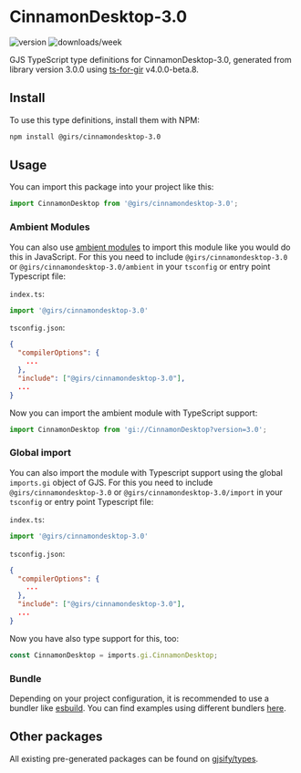
# CinnamonDesktop-3.0

![version](https://img.shields.io/npm/v/@girs/cinnamondesktop-3.0)
![downloads/week](https://img.shields.io/npm/dw/@girs/cinnamondesktop-3.0)


GJS TypeScript type definitions for CinnamonDesktop-3.0, generated from library version 3.0.0 using [ts-for-gir](https://github.com/gjsify/ts-for-gir) v4.0.0-beta.8.


## Install

To use this type definitions, install them with NPM:
```bash
npm install @girs/cinnamondesktop-3.0
```

## Usage

You can import this package into your project like this:
```ts
import CinnamonDesktop from '@girs/cinnamondesktop-3.0';
```

### Ambient Modules

You can also use [ambient modules](https://github.com/gjsify/ts-for-gir/tree/main/packages/cli#ambient-modules) to import this module like you would do this in JavaScript.
For this you need to include `@girs/cinnamondesktop-3.0` or `@girs/cinnamondesktop-3.0/ambient` in your `tsconfig` or entry point Typescript file:

`index.ts`:
```ts
import '@girs/cinnamondesktop-3.0'
```

`tsconfig.json`:
```json
{
  "compilerOptions": {
    ...
  },
  "include": ["@girs/cinnamondesktop-3.0"],
  ...
}
```

Now you can import the ambient module with TypeScript support: 

```ts
import CinnamonDesktop from 'gi://CinnamonDesktop?version=3.0';
```

### Global import

You can also import the module with Typescript support using the global `imports.gi` object of GJS.
For this you need to include `@girs/cinnamondesktop-3.0` or `@girs/cinnamondesktop-3.0/import` in your `tsconfig` or entry point Typescript file:

`index.ts`:
```ts
import '@girs/cinnamondesktop-3.0'
```

`tsconfig.json`:
```json
{
  "compilerOptions": {
    ...
  },
  "include": ["@girs/cinnamondesktop-3.0"],
  ...
}
```

Now you have also type support for this, too:

```ts
const CinnamonDesktop = imports.gi.CinnamonDesktop;
```

### Bundle

Depending on your project configuration, it is recommended to use a bundler like [esbuild](https://esbuild.github.io/). You can find examples using different bundlers [here](https://github.com/gjsify/ts-for-gir/tree/main/examples).

## Other packages

All existing pre-generated packages can be found on [gjsify/types](https://github.com/gjsify/types).

